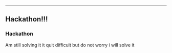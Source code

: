  ---
## Hackathon!!!

### Hackathon
Am still solving it it quit difficult but do not worry i will solve it 
